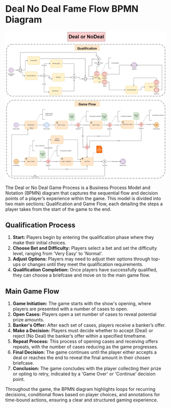 # Deal No Deal Fame Flow BPMN Diagram

<p align="center">
  <img src="./DealNoDeal.drawio.png" alt="Recruitment Agency Data Model">
</p>

The Deal or No Deal Game Process is a Business Process Model and Notation (BPMN) diagram that captures the sequential flow and decision points of a player’s experience within the game. This model is divided into two main sections: Qualification and Game Flow, each detailing the steps a player takes from the start of the game to the end.

## Qualification Process

1. **Start:** Players begin by entering the qualification phase where they make their initial choices.
2. **Choose Bet and Difficulty:** Players select a bet and set the difficulty level, ranging from 'Very Easy' to 'Normal'.
3. **Adjust Options:** Players may need to adjust their options through top-ups or changes until they meet the qualification requirements.
4. **Qualification Completion:** Once players have successfully qualified, they can choose a briefcase and move on to the main game flow.

## Main Game Flow

1. **Game Initiation:** The game starts with the show's opening, where players are presented with a number of cases to open.
2. **Open Cases:** Players open a set number of cases to reveal potential prize amounts.
3. **Banker's Offer:** After each set of cases, players receive a banker’s offer.
4. **Make a Decision:** Players must decide whether to accept (Deal) or reject (No Deal) the banker’s offer within a specified timeframe.
5. **Repeat Process:** This process of opening cases and receiving offers repeats, with the number of cases reducing as the game progresses.
6. **Final Decision:** The game continues until the player either accepts a deal or reaches the end to reveal the final amount in their chosen briefcase.
7. **Conclusion:** The game concludes with the player collecting their prize or opting to retry, indicated by a 'Game Over' or 'Continue' decision point.

Throughout the game, the BPMN diagram highlights loops for recurring decisions, conditional flows based on player choices, and annotations for time-bound actions, ensuring a clear and structured gaming experience.
